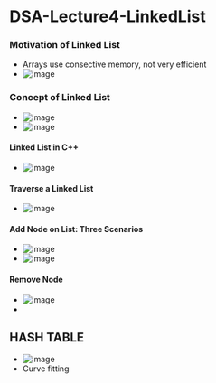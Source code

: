 # DSA-Lecture4-LinkedList

### Motivation of Linked List
  - Arrays use consective memory, not very efficient
  - ![image](https://github.com/Lai03/DSA-Lecture4-LinkedList/assets/123115328/fdcb3275-66d0-4387-9ffc-7414812e1eb7)

### Concept of Linked List
- ![image](https://github.com/Lai03/DSA-Lecture4-LinkedList/assets/123115328/22a0a857-bbd0-4a5a-b095-aa3c3a03764c)
- ![image](https://github.com/Lai03/DSA-Lecture4-LinkedList/assets/123115328/364aaa40-f79b-42d4-86b7-199a8c527995)

#### Linked List in C++
  - ![image](https://github.com/Lai03/DSA-Lecture4-LinkedList/assets/123115328/d1fc8650-1678-463d-a4d4-7468245bce9f)

#### Traverse a Linked List
  - ![image](https://github.com/Lai03/DSA-Lecture4-LinkedList/assets/123115328/904b0e22-bf4b-4888-b36f-d2cabf6a8cb5)

#### Add Node on List: Three Scenarios
  - ![image](https://github.com/Lai03/DSA-Lecture4-LinkedList/assets/123115328/977137d8-badb-49de-be64-768d87e453ab)
  - ![image](https://github.com/Lai03/DSA-Lecture4-LinkedList/assets/123115328/4effb5c6-062e-46e3-86c4-937daa7cd320)


#### Remove Node 
  - ![image](https://github.com/Lai03/DSA-Lecture4-LinkedList/assets/123115328/5953a276-9380-4b28-96d2-c34135804474)
  - 






## HASH TABLE
- ![image](https://github.com/Lai03/DSA-Lecture4-LinkedList/assets/123115328/c023da88-9050-4038-a07e-3c30e4c9e879)
- Curve fitting


